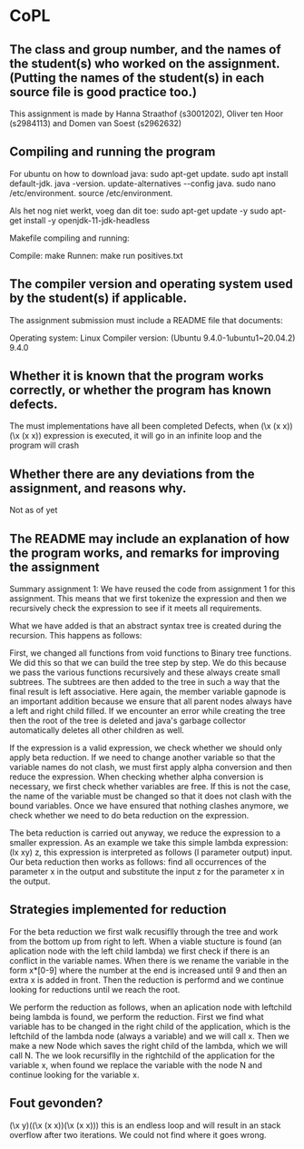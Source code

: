 # CoPL

## The class and group number, and the names of the student(s) who worked on the assignment. (Putting the names of the student(s) in each source file is good practice too.)
This assignment is made by Hanna Straathof (s3001202), Oliver ten Hoor (s2984113) and Domen van Soest (s2962632)

## Compiling and running the program
For ubuntu on how to download java:
sudo apt-get update.
sudo apt install default-jdk.
java -version.
update-alternatives --config java.
sudo nano /etc/environment.
source /etc/environment.

Als het nog niet werkt, voeg dan dit toe:
sudo apt-get update -y
sudo apt-get install -y openjdk-11-jdk-headless


Makefile compiling and running:

Compile: make
Runnen: make run positives.txt

## The compiler version and operating system used by the student(s) if applicable.
The assignment submission must include a README file that documents:

Operating system: Linux
Compiler version: (Ubuntu 9.4.0-1ubuntu1~20.04.2) 9.4.0

## Whether it is known that the program works correctly, or whether the program has known defects.
The must implementations have all been completed
Defects, when (\x (x x))(\x (x x)) expression is executed, it will go in an infinite loop and the program will crash

## Whether there are any deviations from the assignment, and reasons why.
Not as of yet

## The README may include an explanation of how the program works, and remarks for improving the assignment

Summary assignment 1:
We have reused the code from assignment 1 for this assignment. This means that we first tokenize the expression and then we recursively check the expression to see if it meets all requirements.

What we have added is that an abstract syntax tree is created during the recursion. This happens as follows:

First, we changed all functions from void functions to Binary tree functions. We did this so that we can build the tree step by step. We do this because we pass the various functions recursively and these always create small subtrees. The subtrees are then added to the tree in such a way that the final result is left associative. Here again, the member variable gapnode is an important addition because we ensure that all parent nodes always have a left and right child filled.
If we encounter an error while creating the tree then the root of the tree is deleted and java's garbage collector automatically deletes all other children as well.

If the expression is a valid expression, we check whether we should only apply beta reduction. If we need to change another variable so that the variable names do not clash, we must first apply alpha conversion and then reduce the expression. When checking whether alpha conversion is necessary, we first check whether variables are free. If this is not the case, the name of the variable must be changed so that it does not clash with the bound variables. Once we have ensured that nothing clashes anymore, we check whether we need to do beta reduction on the expression.

The beta reduction is carried out anyway, we reduce the expression to a smaller expression. As an example we take this simple lambda expression: (lx xy) z, this expression is interpreted as follows (l parameter output) input. Our beta reduction then works as follows: find all occurrences of the parameter x in the output and substitute the input z for the parameter x in the output.

## Strategies implemented for reduction
For the beta reduction we first walk recusiflly through the tree and work from the bottom up from right to left. When a viable stucture is found (an aplication node with the left child lambda) we first check if there is an conflict in the variable names. When there is we rename the variable in the form x*[0-9] where the number at the end is increased until 9 and then an extra x is added in front. Then the reduction is performd and we continue looking for reductions until we reach the root.

We perform the reduction as follows, when an aplication node with leftchild being lambda is found, we perform the reduction. First we find what variable has to be changed in the right child of the application, which is the leftchild of the lambda node (always a variable) and we will call x. Then we make a new Node which saves the right child of the lambda, which we will call N. The we look recursiflly in the rightchild of the application for the variable x, when found we replace the variable with the node N and continue looking for the variable x. 


## Fout gevonden?
(\x y)((\x (x x))(\x (x x))) this is an endless loop and will result in an stack overflow after two iterations. We could not find where it goes wrong.


